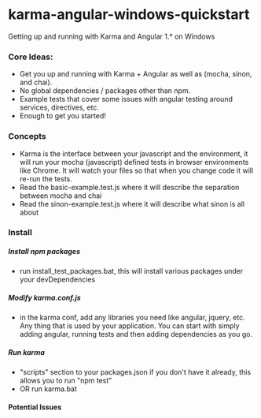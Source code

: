 # karma-angular-windows-quickstart
Getting up and running with Karma and Angular 1.* on Windows

### Core Ideas:
- Get you up and running with Karma + Angular as well as (mocha, sinon, and chai).
- No global dependencies / packages other than npm.
- Example tests that cover some issues with angular testing around services, directives, etc.
- Enough to get you started!

### Concepts
- Karma is the interface between your javascript and the environment, it will run your mocha (javascript) defined tests in browser environments like Chrome. It will watch your files so that when you change code it will re-run the tests.
- Read the basic-example.test.js where it will describe the separation between mocha and chai
- Read the sinon-example.test.js where it will describe what sinon is all about

### Install

##### Install npm packages
- run install_test_packages.bat, this will install various packages under your devDependencies

##### Modify karma.conf.js
- in the karma conf, add any libraries you need like angular, jquery, etc. Any thing that is used by your application. You can start with simply adding angular, running tests and then adding dependencies as you go.

##### Run karma
- "scripts" section to your packages.json if you don't have it already, this allows you to run "npm test"
- OR run karma.bat


#### Potential Issues
